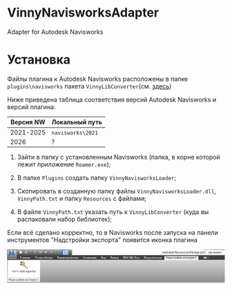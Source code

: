# VinnyNavisworksAdapter

Adapter for Autodesk Navisworks

# Установка

Файлы плагина к Autodesk Navisworks расположены в папке `plugins\navisworks` пакета `VinnyLibConverter`(см. [здесь](https://github.com/Vinny-Environment/VinnyLibConverter#%D1%83%D1%81%D1%82%D0%B0%D0%BD%D0%BE%D0%B2%D0%BA%D0%B0))

Ниже приведена таблица соответствия версий Autodesk Navisworks и версий плагина:

| Версия NW | Локальный путь    |
| --------- | ----------------- |
| 2021-2025 | `navisworks\2021` |
| 2026      | ?                 |

1. Зайти в папку с установленным Navisworks (папка, в корне которой лежит приложение `Roamer.exe`);

2. В папке `Plugins` создать папку `VinnyNavisworksLoader`;

3. Скопировать в созданную папку файлы `VinnyNavisworksLoader.dll`, `VinnyPath.txt` и папку `Resources` с файлами;

4. В файле `VinnyPath.txt` указать путь к `VinnyLibConverter` (куда вы распаковали набор библиотек);

Если всё сделано корректно, то в Navisworks после запуска на панели инструментов "Надстройки экспорта" появится иконка плагина

![](assets/2025-09-03-22-32-08-image.png)
